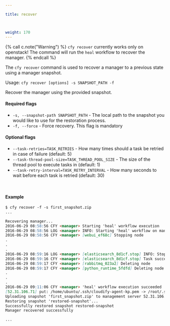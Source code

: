 ```yaml
---

title: recover



weight: 170
---
```


{% call c.note("Warning") %}
`cfy recover` currently works only on openstack! The command will run the `heal` workflow to recover the manager.
{% endcall %}


The `cfy recover` command is used to recover a manager to a previous state using a manager snapshot.

Usage: `cfy recover [options] -s SNAPSHOT_PATH -f`

Recover the manager using the provided snapshot.

#### Required flags

*  `-s, --snapshot-path SNAPSHOT_PATH` - The local path to the snapshot you would like to use for the restoration process.
*  `-f, --force` -          Force recovery. This flag is mandatory

#### Optional flags

*  `--task-retries=TASK_RETRIES` -
                        How many times should a task be retried in case of
                        failure (default: 5)
*  `--task-thread-pool-size=TASK_THREAD_POOL_SIZE` -
                        The size of the thread pool to execute tasks in
                        (default: 1)
*  `--task-retry-interval=TASK_RETRY_INTERVAL` -
                        How many seconds to wait before each task is retried
                        (default: 30)

&nbsp;
#### Example

```markdown
$ cfy recover -f -s first_snapshot.zip
...

Recovering manager...
2016-06-29 08:58:56 CFY <manager> Starting 'heal' workflow execution
2016-06-29 08:58:56 LOG <manager> INFO: Starting 'heal' workflow on manager_configuration_ad180, Diagnosis: Not provided
2016-06-29 08:58:56 CFY <manager> [webui_ef68c] Stopping node
.
.
.
2016-06-29 08:59:16 LOG <manager> [elasticsearch_8d1cf.stop] INFO: Stopping systemd service elasticsearch...
2016-06-29 08:59:16 CFY <manager> [elasticsearch_8d1cf.stop] Task succeeded 'fabric_plugin.tasks.run_script'
2016-06-29 08:59:17 CFY <manager> [rabbitmq_023a2] Deleting node
2016-06-29 08:59:17 CFY <manager> [python_runtime_5fdfd] Deleting node
.
.
.
2016-06-29 09:11:06 CFY <manager> 'heal' workflow execution succeeded
[52.31.106.71] put: /home/ubuntu/.ssh/cloudify-agent-kp.pem -> /root/.ssh/agent_key.pem
Uploading snapshot 'first_snapshot.zip' to management server 52.31.106.71 as restored-snapshot
Restoring snapshot 'restored-snapshot'...
Successfully restored snapshot restored-snapshot
Manager recovered successfully

...
```
